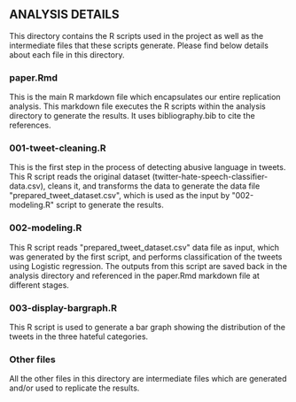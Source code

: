 ## ANALYSIS DETAILS

This directory contains the R scripts used in the project as well as the intermediate files that these scripts generate. Please find below details about each file in this directory.

### paper.Rmd

This is the main R markdown file which encapsulates our entire replication analysis. This markdown file executes the R scripts within the analysis directory to generate the results. It uses bibliography.bib to cite the references.

### 001-tweet-cleaning.R

This is the first step in the process of detecting abusive language in tweets. This R script reads the original dataset (twitter-hate-speech-classifier-data.csv), cleans it, and transforms the data to generate the data file "prepared_tweet_dataset.csv", which is used as the input by "002-modeling.R" script to generate the results.

### 002-modeling.R

This R script reads "prepared_tweet_dataset.csv" data file as input, which was generated by the first script, and performs classification of the tweets using Logistic regression. The outputs from this script are saved back in the analysis directory and referenced in the paper.Rmd markdown file at different stages.

### 003-display-bargraph.R

This R script is used to generate a bar graph showing the distribution of the tweets in the three hateful categories.

### Other files

All the other files in this directory are intermediate files which are generated and/or used to replicate the results.
